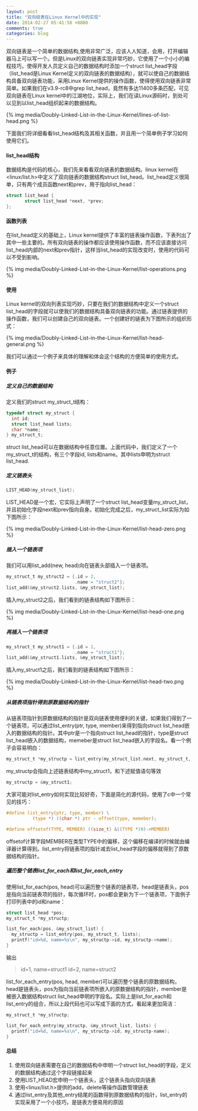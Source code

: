 ```yaml
---
layout: post
title: "双向链表在Linux Kernel中的实现"
date: 2014-02-27 05:41:58 +0800
comments: true
categories: blog
---
```



双向链表是一个简单的数据结构,使用非常广泛，应该人人知道，会用，打开编辑器马上可以写一个。但是Linux的双向链表实现非常巧妙，它使用了一个小小的编程技巧，使得开发人员定义自己的数据结构时添加一个struct list_head字段（list_head是Linux Kernel定义的双向链表的数据结构），就可以使自己的数据结构具备双向链表功能，采用Linux Kernel提供的操作函数，使得使用双向链表非常简单。如果我们在v3.9-rc8中grep list_head，竟然有多达11400多条匹配，可见双向链表在Linux kernel中的江湖地位，实际上，我们在读Linux源码时，到处可以见到以list_head组织起来的数据结构。

{% img media/Doubly-Linked-List-in-the-Linux-Kernel/lines-of-list-head.png %}

下面我们将详细看看list_head结构及其相关函数，并且用一个简单例子学习如何使用它们。


#### list_head结构


数据结构是代码的核心，我们先来看看双向链表的数据结构。linux kernel在<linux/list.h>中定义了双向链表的数据结构struct list_head。list_head定义很简单，只有两个成员函数next和prev，用于指向list_head：

``` c struct list_head的定义
struct list_head {
       struct list_head *next, *prev;
};
```

#### 函数列表


在list_head定义的基础上，Linux kernel提供了丰富的链表操作函数，下表列出了其中一些主要的。所有双向链表的操作都应该使用操作函数，而不应该直接访问list_head内部的next和prev指针，这样当list_head的实现改变时，使用的代码可以不受到影响。

{% img media/Doubly-Linked-List-in-the-Linux-Kernel/list-operations.png %}


#### 使用


Linux kernel的双向列表实现巧妙，只要在我们的数据结构中定义一个struct list_head的字段就可以使我们的数据结构具备双向链表的功能。通过链表提供的操作函数，我们可以创建自己的双向链表。一个创建好的链表为下图所示的组织形式：

{% img media/Doubly-Linked-List-in-the-Linux-Kernel/list-head-general.png %}

我们可以通过一个例子来具体的理解和体会这个结构的方便简单的使用方式。

#### 例子


##### 定义自己的数据结构


定义我们的struct my_struct_t结构：

``` c 定义my_struct_t
typedef struct my_struct {
  int id;
  struct list_head lists;
  char *name;
} my_struct_t;
```

struct list_head可以在数据结构中任意位置。上面代码中，我们定义了一个my_struct_t的结构，有三个字段id, lists和name。其中lists申明为struct list_head.

##### 定义链表头


``` c 定义链表头my_struct_list
LIST_HEAD(my_struct_list);
```

LIST_HEAD是一个宏，它实际上声明了一个struct list_head变量my_struct_list，并且初始化字段next和prev指向自身。初始化完成之后，my_struct_list实际为如下图所示：

{% img media/Doubly-Linked-List-in-the-Linux-Kernel/list-head-zero.png %}


##### 插入一个链表项


我们可以用list_add(new, head)向在链表头部插入一个链表项。


``` c 插入my_struct2到链表
my_struct_t my_struct2 = {.id = 2, 
                          .name = "struct2"};
list_add(&my_struct2.lists, &my_struct_list); 
```

插入my_struct2之后，我们看到的链表结构如下图所示：

{% img media/Doubly-Linked-List-in-the-Linux-Kernel/list-head-one.png %}


##### 再插入一个链表项


``` c 插入my_struct1到链表
my_struct_t my_struct1 = {.id = 1,
                          .name = "struct1"};
list_add(&my_struct1.lists, &my_struct_list); 
```

插入my_struct1之后，我们看到的链表结构如下图所示：

{% img media/Doubly-Linked-List-in-the-Linux-Kernel/list-head-two.png %}

##### 从链表项指针得到原数据结构的指针


从链表项指针到原数据结构的指针是双向链表使用便利的关键，如果我们得到了一个链表项，可以通过list_entry(ptr, type, member)来得到指向struct list_head嵌入的数据结构的指针。其中ptr是一个指向struct list_head的指针，type是struct list_head嵌入的数据结构，memeber是struct list_head嵌入的字段名。看一个例子会容易明白：

``` c 得到指向原数据结构的指针
my_struct_t *my_structp = list_entry(my_struct_list.next, my_struct_t, lists);
```

my_structp会指向上述链表结构中my_struct1，和下述赋值语句等效

``` c
my_structp = &my_struct1;
```

大家可能对list_entry如何实现比较好奇，下面是简化的源代码，使用了c中一个常见的技巧：

``` c list_entry的实现
#define list_entry(ptr, type, member) \
          (type *) ((char *) ptr - offset(type, memeber);

#define offsetof(TYPE, MEMBER) ((size_t) &((TYPE *)0)->MEMBER)
```

offsetof计算字段MEMBER在类型TYPE中的偏移，这个偏移在编译的时候就由编译器计算得到。list_entry将链表项的指针减去list_head字段的偏移就得到了原数据结构的指针。


##### 遍历整个链表list_for_each和list_for_each_entry


使用list_for_each(pos, head)可以遍历整个链表的链表项，head是链表头，pos是指向当前链表项的指针，每次循环时，pos都会更新为下一个链表项，下面例子打印列表中的id和name：


``` c 遍历一
struct list_head *pos;
my_struct_t *my_structp;

list_for_each(pos, &my_struct_list) {
  my_structp = list_entry(pos, my_struct_t, lists);
  printf("id=%d, name=%s\n", my_structp->id, my_structp->name);
}
```

输出
> id=1, name=struct1
> id=2, name=struct2


list_for_each_entry(pos, head, member)可以遍历整个链表的原数据结构，head是链表头，pos为指向当前链表项所嵌入的原数据结构的指针，member是被嵌入数据结构struct list_head申明的字段名。实际上是list_for_each和list_entry的组合，所以上段代码也可以写成下面的方式，看起来更加简洁：


``` c 遍历二
my_struct_t *my_structp;

list_for_each_entry(my_structp, &my_struct_list, lists) {
  printf("id=%d, name=%s\n", my_structp->id, my_structp-name);
}
```


#### 总结


1. 使用双向链表需要在自己的数据结构中申明一个struct list_head的字段，定义的数据结构通过这个字段链接起来
1. 使用LIST_HEAD宏申明一个链表头，这个链表头指向双向链表
1. 使用<linux/list.h>提供的add，delete等操作函数管理链表
1. 通过list_entry及其他_entry结尾的函数得到原数据结构的指针，list_entry的实现采用了一个小技巧，是链表方便易用的原因